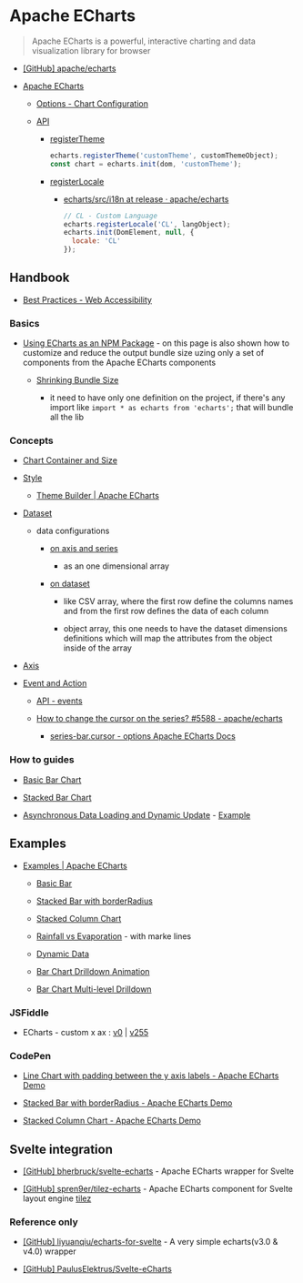 # Apache ECharts

> Apache ECharts is a powerful, interactive charting and data visualization library for browser

- [[GitHub] apache/echarts](https://github.com/apache/echarts)

- [Apache ECharts](https://echarts.apache.org/en/index.html)

  - [Options - Chart Configuration](https://echarts.apache.org/en/option.html)

  - [API](https://echarts.apache.org/en/api.html)

    - [registerTheme](https://echarts.apache.org/en/api.html#echarts.registerTheme)

      ```js
      echarts.registerTheme('customTheme', customThemeObject);
      const chart = echarts.init(dom, 'customTheme');
      ```

    - [registerLocale](https://echarts.apache.org/en/api.html#echarts.registerLocale)

      - [echarts/src/i18n at release · apache/echarts](https://github.com/apache/echarts/tree/release/src/i18n)

        ```js
        // CL - Custom Language
        echarts.registerLocale('CL', langObject);
        echarts.init(DomElement, null, {
          locale: 'CL'
        });
        ```

## Handbook

- [Best Practices - Web Accessibility](https://echarts.apache.org/handbook/en/best-practices/aria)

### Basics

- [Using ECharts as an NPM Package](https://echarts.apache.org/handbook/en/basics/import) - on this page is also shown how to customize and reduce the output bundle size uzing only a set of components from the Apache ECharts components

  - [Shrinking Bundle Size](https://echarts.apache.org/handbook/en/basics/import#shrinking-bundle-size)

    - it need to have only one definition on the project, if there's any import like `import * as echarts from 'echarts';` that will bundle all the lib

### Concepts

- [Chart Container and Size](https://echarts.apache.org/handbook/en/concepts/chart-size)

- [Style](https://echarts.apache.org/handbook/en/concepts/style)

  - [Theme Builder | Apache ECharts](https://echarts.apache.org/en/theme-builder.html)

- [Dataset](https://echarts.apache.org/handbook/en/concepts/dataset)

  - data configurations

    - [on axis and series](https://echarts.apache.org/handbook/en/concepts/dataset#define-data-under-series)

      - as an one dimensional array

    - [on dataset](https://echarts.apache.org/handbook/en/concepts/dataset#define-data-in-dataset)

      - like CSV array, where the first row define the columns names and from the first row defines the data of each column

      - object array, this one needs to have the dataset dimensions definitions which will map the attributes from the object inside of the array

- [Axis](https://echarts.apache.org/handbook/en/concepts/axis)

- [Event and Action](https://echarts.apache.org/handbook/en/concepts/event)

  - [API - events](https://echarts.apache.org/en/api.html#events)

  - [How to change the cursor on the series? #5588 - apache/echarts](https://github.com/apache/echarts/issues/5588)

    - [series-bar.cursor - options Apache ECharts Docs](https://echarts.apache.org/en/option.html#series-bar.cursor)

### How to guides

- [Basic Bar Chart](https://echarts.apache.org/handbook/en/how-to/chart-types/bar/basic-bar)

- [Stacked Bar Chart](https://echarts.apache.org/handbook/en/how-to/chart-types/bar/stacked-bar)

- [Asynchronous Data Loading and Dynamic Update](https://echarts.apache.org/handbook/en/how-to/data/dynamic-data/) - [Example](https://echarts.apache.org/examples/en/editor.html?c=doc-example%2Ftutorial-dynamic-data)

## Examples

- [Examples | Apache ECharts](https://echarts.apache.org/examples/en/index.html)

  - [Basic Bar](https://echarts.apache.org/examples/en/editor.html?c=bar-simple)

  - [Stacked Bar with borderRadius](https://echarts.apache.org/examples/en/editor.html?c=bar-stack-borderRadius)

  - [Stacked Column Chart](https://echarts.apache.org/examples/en/editor.html?c=bar-stack)

  - [Rainfall vs Evaporation](https://echarts.apache.org/examples/en/editor.html?c=bar1) - with marke lines

  - [Dynamic Data](https://echarts.apache.org/examples/en/editor.html?c=dynamic-data)

  - [Bar Chart Drilldown Animation](https://echarts.apache.org/examples/en/editor.html?c=bar-drilldown)

  - [Bar Chart Multi-level Drilldown](https://echarts.apache.org/examples/en/editor.html?c=bar-multi-drilldown)

### JSFiddle

- ECharts - custom x ax : [v0](https://jsfiddle.net/erkobridee/rtkuL18y) | [v255](https://jsfiddle.net/erkobridee/rtkuL18y/255/)

### CodePen

- [Line Chart with padding between the y axis labels - Apache ECharts Demo](https://codepen.io/erkobridee/pen/jEOKpBe)

- [Stacked Bar with borderRadius - Apache ECharts Demo](https://codepen.io/erkobridee/pen/ZYEoKgN)

- [Stacked Column Chart - Apache ECharts Demo](https://codepen.io/erkobridee/pen/yyLEjdM)

## Svelte integration

- [[GitHub] bherbruck/svelte-echarts](https://github.com/bherbruck/svelte-echarts) - Apache ECharts wrapper for Svelte

- [[GitHub] spren9er/tilez-echarts](https://github.com/spren9er/tilez-echarts) - Apache ECharts component for Svelte layout engine [tilez](https://github.com/spren9er/tilez)

### Reference only

- [[GitHub] liyuanqiu/echarts-for-svelte](https://github.com/liyuanqiu/echarts-for-svelte) - A very simple echarts(v3.0 & v4.0) wrapper

- [[GitHub] PaulusElektrus/Svelte-eCharts](https://github.com/PaulusElektrus/Svelte-eCharts)
